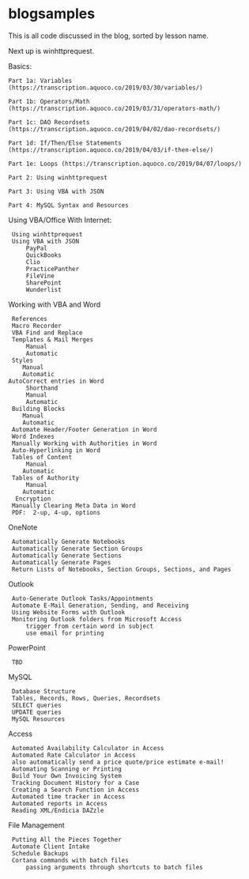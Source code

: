 # blogsamples
This is all code discussed in the blog, sorted by lesson name.

Next up is winhttprequest.

Basics:

    Part 1a: Variables (https://transcription.aquoco.co/2019/03/30/variables/)
    
    Part 1b: Operators/Math (https://transcription.aquoco.co/2019/03/31/operators-math/)
    
    Part 1c: DAO Recordsets (https://transcription.aquoco.co/2019/04/02/dao-recordsets/)
    
    Part 1d: If/Then/Else Statements (https://transcription.aquoco.co/2019/04/03/if-then-else/)
    
    Part 1e: Loops (https://transcription.aquoco.co/2019/04/07/loops/)
    
    Part 2: Using winhttprequest
    
    Part 3: Using VBA with JSON
    
    Part 4: MySQL Syntax and Resources
    
    
Using VBA/Office With Internet:

     Using winhttprequest
     Using VBA with JSON
         PayPal
         QuickBooks
         Clio
         PracticePanther
         FileVine
         SharePoint 
         Wunderlist

 Working with VBA and Word

     References
     Macro Recorder
     VBA Find and Replace
     Templates & Mail Merges
         Manual
         Automatic
     Styles
        Manual
        Automatic
    AutoCorrect entries in Word
         Shorthand
         Manual
         Automatic
     Building Blocks
        Manual
        Automatic
     Automate Header/Footer Generation in Word
     Word Indexes
     Manually Working with Authorities in Word
     Auto-Hyperlinking in Word 
     Tables of Content
         Manual
        Automatic 
     Tables of Authority
         Manual
        Automatic 
      Encryption
     Manually Clearing Meta Data in Word
     PDF:  2-up, 4-up, options

 OneNote 

     Automatically Generate Notebooks
     Automatically Generate Section Groups
     Automatically Generate Sections
     Automatically Generate Pages
     Return Lists of Notebooks, Section Groups, Sections, and Pages 

 Outlook

     Auto-Generate Outlook Tasks/Appointments
     Automate E-Mail Generation, Sending, and Receiving
     Using Website Forms with Outlook
     Monitoring Outlook folders from Microsoft Access 
         trigger from certain word in subject
         use email for printing

 PowerPoint

     TBD

 MySQL

     Database Structure
     Tables, Records, Rows, Queries, Recordsets
     SELECT queries
     UPDATE queries
     MySQL Resources

 Access

     Automated Availability Calculator in Access
     Automated Rate Calculator in Access 
     also automatically send a price quote/price estimate e-mail!
     Automating Scanning or Printing
     Build Your Own Invoicing System
     Tracking Document History for a Case
     Creating a Search Function in Access 
     Automated time tracker in Access 
     Automated reports in Access 
     Reading XML/Endicia DAZzle

 File Management

     Putting All the Pieces Together 
     Automate Client Intake
     Schedule Backups
     Cortana commands with batch files
         passing arguments through shortcuts to batch files 
	
